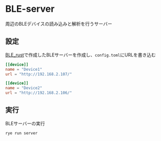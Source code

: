 # BLE-server

周辺のBLEデバイスの読み込みと解析を行うサーバー

## 設定

[BLE_rust](https://github.com/TGIF-HU/BLE_rust)で作成したBLEサーバーを作成し、`config.toml`にURLを書き込む

```config.toml
[[device]]
name = "Device1"
url = "http://192.168.2.107/"

[[device]]
name = "Device2"
url = "http://192.168.2.106/"
```

## 実行

BLEサーバーの実行

```
rye run server
```
